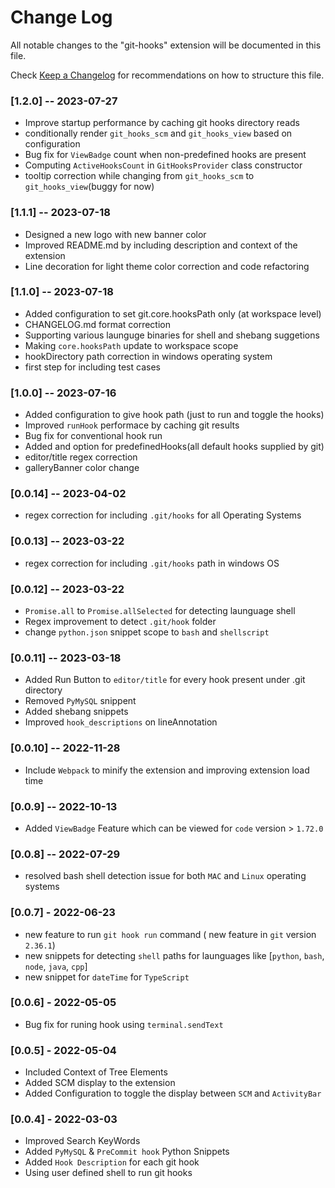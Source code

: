 # Change Log

All notable changes to the "git-hooks" extension will be documented in this file.

Check [Keep a Changelog](http://keepachangelog.com/) for recommendations on how to structure this file.

### [1.2.0] -- 2023-07-27
- Improve startup performance by caching git hooks directory reads
- conditionally render `git_hooks_scm` and `git_hooks_view` based on configuration
- Bug fix for `ViewBadge` count when non-predefined hooks are present
- Computing `ActiveHooksCount` in `GitHooksProvider` class constructor
- tooltip correction while changing from `git_hooks_scm` to `git_hooks_view`(buggy for now)

### [1.1.1] -- 2023-07-18
- Designed a new logo with new banner color
- Improved README.md by including description and context of the extension
- Line decoration for light theme color correction and code refactoring

### [1.1.0] -- 2023-07-18
- Added configuration to set git.core.hooksPath only (at workspace level)
- CHANGELOG.md format correction
- Supporting various launguge binaries for shell and shebang suggetions
- Making `core.hooksPath` update to workspace scope
- hookDirectory path correction in windows operating system
- first step for including test cases

### [1.0.0] -- 2023-07-16
- Added configuration to give hook path (just to run and toggle the hooks)
- Improved `runHook` performace by caching git results
- Bug fix for conventional hook run
- Added and option for predefinedHooks(all default hooks supplied by git)
- editor/title regex correction
- galleryBanner color change

### [0.0.14] -- 2023-04-02
- regex correction for including `.git/hooks` for all Operating Systems

### [0.0.13] -- 2023-03-22
- regex correction for including `.git/hooks` path in windows OS

### [0.0.12] -- 2023-03-22
- `Promise.all` to `Promise.allSelected` for detecting launguage shell
- Regex improvement to detect `.git/hook` folder
- change `python.json` snippet scope to `bash` and `shellscript`

### [0.0.11] -- 2023-03-18
- Added Run Button to `editor/title` for every hook present under .git directory
- Removed `PyMySQL` snippent
- Added shebang snippets
- Improved `hook_descriptions` on lineAnnotation

### [0.0.10] -- 2022-11-28
- Include `Webpack` to minify the extension and improving extension load time

### [0.0.9] -- 2022-10-13
- Added `ViewBadge` Feature which can be viewed for `code` version > `1.72.0`

### [0.0.8] -- 2022-07-29
- resolved bash shell detection issue for both `MAC` and `Linux` operating systems

### [0.0.7] - 2022-06-23
- new feature to run `git hook run` command ( new feature in `git` version `2.36.1`)
- new snippets for detecting `shell` paths for launguages like [`python`, `bash`, `node`, `java`, `cpp`]
- new snippet for `dateTime` for `TypeScript`

### [0.0.6] - 2022-05-05
- Bug fix for runing hook using `terminal.sendText`

### [0.0.5] - 2022-05-04
- Included Context of Tree Elements
- Added SCM display to the extension
- Added Configuration to toggle the display between `SCM` and `ActivityBar`

### [0.0.4] - 2022-03-03
- Improved Search KeyWords
- Added `PyMySQL` & `PreCommit hook` Python Snippets
- Added `Hook Description` for each git hook
- Using user defined shell to run git hooks